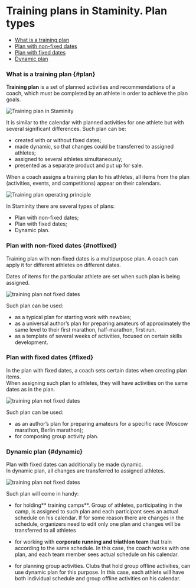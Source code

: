 # Training plans in Staminity. Plan types

* [What is a training plan](#plan)
* [Plan with non-fixed dates](#notfixed)
* [Plan with fixed dates](#fixed)
* [Dynamic plan](#dynamic)

### What is a training plan {#plan}

**Training plan** is a set of planned activities and recommendations of a coach, which must be completed by an athlete in order to achieve the plan goals.

![Training plan in Staminity](https://content.staminity.com/assets/images/methodology/training-plan-builder.png)

It is similar to the calendar with planned activities for one athlete but with several significant differences. Such plan can be:

* created with or without fixed dates;
* made dynamic, so that changes could be transferred to assigned athletes;
* assigned to several athletes simultaneously;
* presented as a separate product and put up for sale. 

When a coach assigns a training plan to his athletes, all items from the plan \(activities, events, and competitions\) appear on their calendars.

![Training plan operating principle](https://content.staminity.com/assets/images/_new/methodology/training-plan-scheme.png)

In Staminity there are several types of plans:

* Plan with non-fixed dates;
* Plan with fixed dates;
* Dynamic plan.

### Plan with non-fixed dates {#notfixed}

Training plan with non-fixed dates is a multipurpose plan. A coach can apply it for different athletes on different dates.

Dates of items for the particular athlete are set when such plan is being assigned.

![training plan not fixed dates](https://content.staminity.com/assets/images/_new/methodology/tp-not-fixed-dates.gif)

Such plan can be used:

* as a typical plan for starting work with newbies; 
* as a universal author’s plan for preparing amateurs of approximately the same level to their first marathon, half-marathon, first run.  
* as a template of several weeks of activities, focused on certain skills development.

### Plan with fixed dates {#fixed}

In the plan with fixed dates, a coach sets certain dates when creating plan items.  
When assigning such plan to athletes, they will have activities on the same dates as in the plan.

![training plan not fixed dates](https://content.staminity.com/assets/images/_new/methodology/tp-fixed-dates.gif)

Such plan can be used:

* as an author’s plan for preparing amateurs for a specific race \(Moscow marathon, Berlin marathon\);
* for composing group activity plan.

### Dynamic plan {#dynamic}

Plan with fixed dates can additionally be made dynamic.  
In dynamic plan, all changes are transferred to assigned athletes.

![training plan not fixed dates](https://content.staminity.com/assets/images/_new/methodology/tp-fixed-dynamic.gif)

Such plan will come in handy:

* for holding** training camps**. Group of athletes, participating in the camp, is assigned to such plan and each participant sees an actual schedule on his calendar. If for some reason there are changes in the schedule, organizers need to edit only one plan and changes will be transferred to all athletes

* for working with **corporate running and triathlon team** that train according to the same schedule. In this case, the coach works with one plan, and each team member sees actual schedule on his calendar.

* for planning group activities. Clubs that hold group offline activities, can use dynamic plan for this purpose. In this case, each athlete will have both individual schedule and group offline activities on his calendar.



